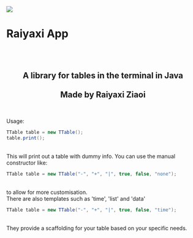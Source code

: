 <img src="https://i.imgur.com/lRzzpEU.png"></img>

# Raiyaxi App
<div align="center"><h2><br/><br/>
 A library for tables in the terminal in Java<br/><br/>Made by Raiyaxi Ziaoi
</h2></div>
<br>

Usage: <br>
```java
TTable table = new TTable();
table.print();
```
<br>
This will print out a table with dummy info. You can use the manual constructor like:<br>

```java
TTable table = new TTable("-", "+", "|", true, false, "none");
```

<br>
to allow for more customisation.
<br>
There are also templates such as 'time', 'list' and 'data'

```java
TTable table = new TTable("-", "+", "|", true, false, "time");
```

<br>
They provide a scaffolding for your table based on your specific needs.